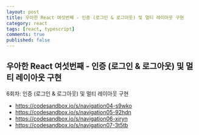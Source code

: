 ```yaml
---
layout: post
title: 우아한 React 여섯번째 - 인증 (로그인 & 로그아웃) 및 멀티 레이아웃 구현 
category: react
tags: [react, typescript]
comments: true
published: false
---
```


## 우아한 React 여섯번째 - 인증 (로그인 & 로그아웃) 및 멀티 레이아웃 구현 

6회차: 인증 (로그인 & 로그아웃) 및 멀티 레이아웃 구현 
- https://codesandbox.io/s/navigation04-s9wko
- https://codesandbox.io/s/navigation05-92hdn
- https://codesandbox.io/s/navigation06-xiryn
- https://codesandbox.io/s/navigation07-3t5tb

